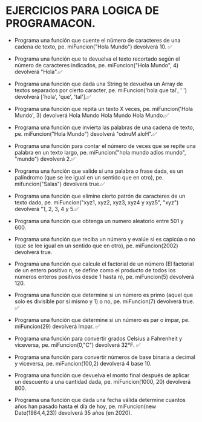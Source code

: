 # EJERCICIOS PARA LOGICA DE PROGRAMACON.

 - Programa una función que cuente el número de caracteres de una cadena de texto, pe. miFuncion("Hola Mundo") devolverá 10. ✅
 
 - Programa una función que te devuelva el texto recortado según el número de caracteres indicados, pe. miFuncion("Hola Mundo", 4) devolverá "Hola".✅
 
 - Programa una función que dada una String te devuelva un Array de textos separados por cierto caracter, pe. miFuncion('hola que tal', ' ') devolverá ['hola', 'que', 'tal'].✅
 
 - Programa una función que repita un texto X veces, pe. miFuncion('Hola Mundo', 3) devolverá Hola Mundo Hola Mundo Hola Mundo.✅
 
 - Programa una función que invierta las palabras de una cadena de texto, pe. miFuncion("Hola Mundo") devolverá "odnuM aloH".✅
 
 - Programa una función para contar el número de veces que se repite una palabra en un texto largo, pe. miFuncion("hola mundo adios mundo", "mundo") devolverá 2.✅
 
 - Programa una función que valide si una palabra o frase dada, es un palíndromo (que se lee igual en un sentido que en otro), pe. mifuncion("Salas") devolverá true.✅
 
 - Programa una función que elimine cierto patrón de caracteres de un texto dado, pe. miFuncion("xyz1, xyz2, xyz3, xyz4 y xyz5", "xyz") devolverá  "1, 2, 3, 4 y 5.✅
 
 - Programa una función que obtenga un numero aleatorio entre 501 y 600.
 
 - Programa una función que reciba un número y evalúe si es capicúa o no (que se lee igual en un sentido que en otro), pe. miFuncion(2002) devolverá true.
 
 - Programa una función que calcule el factorial de un número (El factorial de un entero positivo n, se define como el producto de todos los números enteros positivos desde 1 hasta n), pe. miFuncion(5) devolverá 120.

 - Programa una función que determine si un número es primo (aquel que solo es divisible por sí mismo y 1) o no, pe. miFuncion(7) devolverá true. ✅

 - Programa una función que determine si un número es par o impar, pe. miFuncion(29) devolverá Impar. ✅

 - Programa una función para convertir grados Celsius a Fahrenheit y viceversa, pe. miFuncion(0,"C") devolverá 32°F. ✅

 - Programa una función para convertir números de base binaria a decimal y viceversa, pe. miFuncion(100,2) devolverá 4 base 10.

 - Programa una función que devuelva el monto final después de aplicar un descuento a una cantidad dada, pe.
 miFuncion(1000, 20) devolverá 800.

 - Programa una función que dada una fecha válida determine cuantos años han pasado hasta el día de hoy,
 pe. miFuncion(new Date(1984,4,23)) devolverá 35 años (en 2020).
